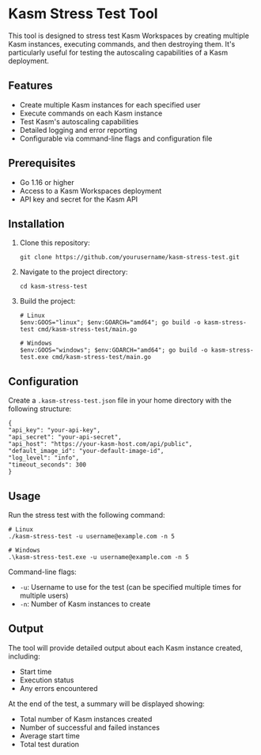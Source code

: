 # Kasm Stress Test Tool

This tool is designed to stress test Kasm Workspaces by creating multiple Kasm instances, executing commands, and then destroying them. It's particularly useful for testing the autoscaling capabilities of a Kasm deployment.

## Features

- Create multiple Kasm instances for each specified user
- Execute commands on each Kasm instance
- Test Kasm's autoscaling capabilities
- Detailed logging and error reporting
- Configurable via command-line flags and configuration file

## Prerequisites

- Go 1.16 or higher
- Access to a Kasm Workspaces deployment
- API key and secret for the Kasm API

## Installation

1. Clone this repository:
   ```
   git clone https://github.com/yourusername/kasm-stress-test.git
   ```
2. Navigate to the project directory:
   ```
   cd kasm-stress-test
   ```
3. Build the project:
   ```
   # Linux
   $env:GOOS="linux"; $env:GOARCH="amd64"; go build -o kasm-stress-test cmd/kasm-stress-test/main.go

   # Windows
   $env:GOOS="windows"; $env:GOARCH="amd64"; go build -o kasm-stress-test.exe cmd/kasm-stress-test/main.go
   ```

## Configuration

Create a `.kasm-stress-test.json` file in your home directory with the following structure:

```
{
"api_key": "your-api-key",
"api_secret": "your-api-secret",
"api_host": "https://your-kasm-host.com/api/public",
"default_image_id": "your-default-image-id",
"log_level": "info",
"timeout_seconds": 300
}
```

## Usage

Run the stress test with the following command:

```
# Linux
./kasm-stress-test -u username@example.com -n 5

# Windows
.\kasm-stress-test.exe -u username@example.com -n 5
```

Command-line flags:
- `-u`: Username to use for the test (can be specified multiple times for multiple users)
- `-n`: Number of Kasm instances to create

## Output

The tool will provide detailed output about each Kasm instance created, including:
- Start time
- Execution status
- Any errors encountered

At the end of the test, a summary will be displayed showing:
- Total number of Kasm instances created
- Number of successful and failed instances
- Average start time
- Total test duration